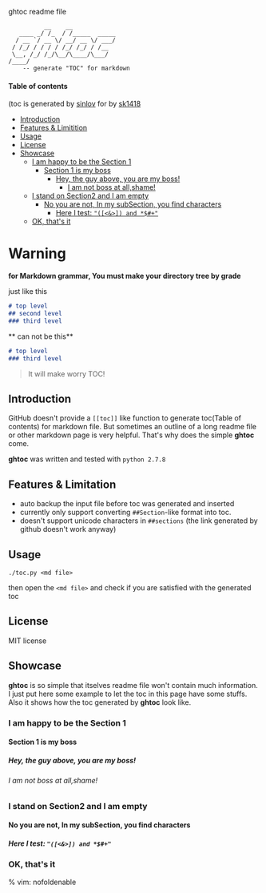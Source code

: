 ghtoc readme file

			  __    __            
	   ____ _/ /_  / /_____  _____
	  / __ `/ __ \/ __/ __ \/ ___/
	 / /_/ / / / / /_/ /_/ / /__  
	 \__, /_/ /_/\__/\____/\___/  
	/____/
		-- generate "TOC" for markdown

#### Table of contents
(toc is generated by [sinlov](https://https://github.com/sinlov/ghtoc) for by [sk1418](https://github.com/sk1418/ghtoc)
- [Introduction](#introduction)
- [Features & Limitition](#features--limitition)
- [Usage](#usage)
- [License](#license)
- [Showcase](#showcase)
    - [I am happy to be the Section 1](#i-am-happy-to-be-the-section-1)
        - [Section 1 is my boss](#section-1-is-my-boss)
            - [Hey, the guy above, you are my boss!](#hey-the-guy-above-you-are-my-boss)
                - [I am not boss at all,shame!](#i-am-not-boss-at-allshame)
    - [I stand on Section2 and I am empty](#i-stand-on-section2-and-i-am-empty)
        - [No you are not, In my subSection, you find characters](#no-you-are-not-in-my-subsection-you-find-characters)
            - [Here I test: `"([<&>]) and *$#+"`](#here-i-test--and-)
    - [OK, that's it](#ok-thats-it)

# Warning

**for Markdown grammar, You must make your directory tree by grade**

just like this

```markdown
# top level
## second level
### third level
```

** can not be this**

```markdown
# top level
### third level
```

> It will make worry TOC!

## Introduction

GitHub doesn't provide a `[[toc]]` like function to generate toc(Table of contents) for markdown file. But sometimes an outline of a long readme file or other markdown page is very helpful. That's why does the simple **ghtoc** come.

**ghtoc** was written and tested with `python 2.7.8`

## Features & Limitation

- auto backup the input file before toc was generated and inserted
- currently only support converting `##Section`-like format into toc. 
- doesn't support unicode characters in `##sections` (the link generated by github doesn't work anyway)

## Usage

	./toc.py <md file>

then open the `<md file>` and check if you are satisfied with the generated toc 

## License

MIT license

## Showcase

**ghtoc** is so simple that itselves readme file won't contain much information. I just put here some example to let the toc in this page have some stuffs. Also it shows how the toc generated by **ghtoc** look like.

### I am happy to be the Section 1
#### Section 1 is my boss
##### Hey, the guy above, you are my boss!
###### I am not boss at all,shame!
### I stand on Section2 and I am empty
#### No you are not, In my subSection, you find characters
##### Here I test: `"([<&>]) and *$#+"`
### OK, that's it

% vim: nofoldenable

